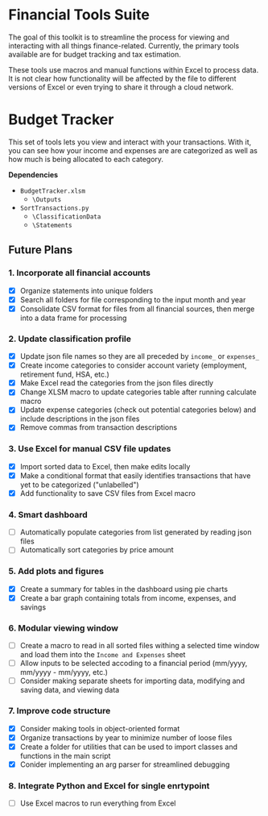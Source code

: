 # Financial Tools Suite

The goal of this toolkit is to streamline the process for viewing and interacting with all things finance-related. Currently, the primary tools available are for budget tracking and tax estimation.

These tools use macros and manual functions within Excel to process data. It is not clear how functionality will be affected by the file to different versions of Excel or even trying to share it through a cloud network.




# Budget Tracker

This set of tools lets you view and interact with your transactions. With it, you can see how your income and expenses are are categorized as well as how much is being allocated to each category.

**Dependencies**
- `BudgetTracker.xlsm`
    - `\Outputs`
- `SortTransactions.py`
    - `\ClassificationData`
    - `\Statements`

## Future Plans

### 1. Incorporate all financial accounts

- [x] Organize statements into unique folders
- [x] Search all folders for file corresponding to the input month and year
- [x] Consolidate CSV format for files from all financial sources, then merge into a data frame for processing

### 2. Update classification profile

- [x] Update json file names so they are all preceded by `income_` or `expenses_`
- [x] Create income categories to consider account variety (employment, retirement fund, HSA, etc.)
- [x] Make Excel read the categories from the json files directly
- [x] Change XLSM macro to update categories table after running calculate macro
- [x] Update expense categories (check out potential categories below) and include descriptions in the json files
- [x] Remove commas from transaction descriptions

### 3. Use Excel for manual CSV file updates

- [x] Import sorted data to Excel, then make edits locally
- [x] Make a conditional format that easily identifies transactions that have yet to be categorized ("unlabelled")
- [x] Add functionality to save CSV files from Excel macro

### 4. Smart dashboard

- [ ] Automatically populate categories from list generated by reading json files
- [ ] Automatically sort categories by price amount

### 5. Add plots and figures

- [x] Create a summary for tables in the dashboard using pie charts
- [x] Create a bar graph containing totals from income, expenses, and savings

### 6. Modular viewing window

- [ ] Create a macro to read in all sorted files withing a selected time window and load them into the `Income and Expenses` sheet
- [ ] Allow inputs to be selected accoding to a financial period (mm/yyyy, mm/yyyy - mm/yyyy, etc.)
- [ ] Consider making separate sheets for importing data, modifying and saving data, and viewing data

### 7. Improve code structure

- [x] Consider making tools in object-oriented format
- [x] Organize transactions by year to minimize number of loose files
- [x] Create a folder for utilities that can be used to import classes and functions in the main script
- [x] Conider implementing an arg parser for streamlined debugging

### 8. Integrate Python and Excel for single enrtypoint

- [ ] Use Excel macros to run everything from Excel